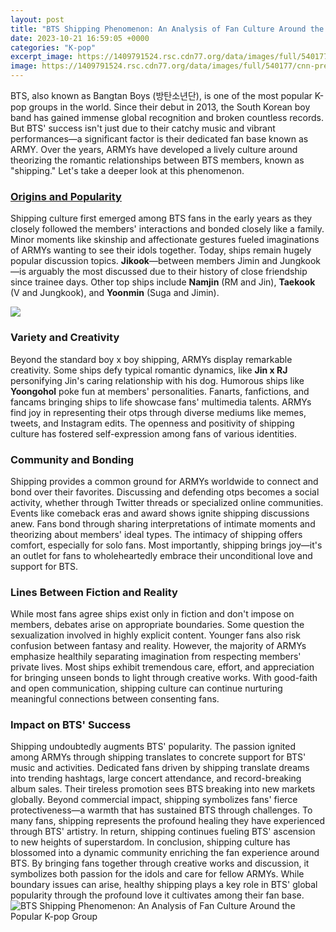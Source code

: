 ```yaml
---
layout: post
title: "BTS Shipping Phenomenon: An Analysis of Fan Culture Around the Popular K-pop Group"
date: 2023-10-21 16:59:05 +0000
categories: "K-pop"
excerpt_image: https://1409791524.rsc.cdn77.org/data/images/full/540177/cnn-predicts-bts-will-have-48-billion-economic-impact-on-south-korea-by-2023.jpg
image: https://1409791524.rsc.cdn77.org/data/images/full/540177/cnn-predicts-bts-will-have-48-billion-economic-impact-on-south-korea-by-2023.jpg
---
```


BTS, also known as Bangtan Boys (방탄소년단), is one of the most popular K-pop groups in the world. Since their debut in 2013, the South Korean boy band has gained immense global recognition and broken countless records. But BTS' success isn't just due to their catchy music and vibrant performances—a significant factor is their dedicated fan base known as ARMY. Over the years, ARMYs have developed a lively culture around theorizing the romantic relationships between BTS members, known as "shipping." Let's take a deeper look at this phenomenon.
### [Origins and Popularity](https://yt.io.vn/collection/akhtar) 
Shipping culture first emerged among BTS fans in the early years as they closely followed the members' interactions and bonded closely like a family. Minor moments like skinship and affectionate gestures fueled imaginations of ARMYs wanting to see their idols together. Today, ships remain hugely popular discussion topics. **Jikook**—between members Jimin and Jungkook—is arguably the most discussed due to their history of close friendship since trainee days. Other top ships include **Namjin** (RM and Jin), **Taekook** (V and Jungkook), and **Yoonmin** (Suga and Jimin). 

![](https://otakukart.com/wp-content/uploads/2021/04/BTS-Kdrama-Group.jpg)
### **Variety and Creativity**
Beyond the standard boy x boy shipping, ARMYs display remarkable creativity. Some ships defy typical romantic dynamics, like **Jin x RJ** personifying Jin's caring relationship with his dog. Humorous ships like **Yoongohol** poke fun at members' personalities. Fanarts, fanfictions, and fancams bringing ships to life showcase fans' multimedia talents. ARMYs find joy in representing their otps through diverse mediums like memes, tweets, and Instagram edits. The openness and positivity of shipping culture has fostered self-expression among fans of various identities.
### **Community and Bonding**
Shipping provides a common ground for ARMYs worldwide to connect and bond over their favorites. Discussing and defending otps becomes a social activity, whether through Twitter threads or specialized online communities. Events like comeback eras and award shows ignite shipping discussions anew. Fans bond through sharing interpretations of intimate moments and theorizing about members' ideal types. The intimacy of shipping offers comfort, especially for solo fans. Most importantly, shipping brings joy—it's an outlet for fans to wholeheartedly embrace their unconditional love and support for BTS.
### **Lines Between Fiction and Reality** 
While most fans agree ships exist only in fiction and don't impose on members, debates arise on appropriate boundaries. Some question the sexualization involved in highly explicit content. Younger fans also risk confusion between fantasy and reality. However, the majority of ARMYs emphasize healthily separating imagination from respecting members' private lives. Most ships exhibit tremendous care, effort, and appreciation for bringing unseen bonds to light through creative works. With good-faith and open communication, shipping culture can continue nurturing meaningful connections between consenting fans.
### **Impact on BTS' Success**
Shipping undoubtedly augments BTS' popularity. The passion ignited among ARMYs through shipping translates to concrete support for BTS' music and activities. Dedicated fans driven by shipping translate dreams into trending hashtags, large concert attendance, and record-breaking album sales. Their tireless promotion sees BTS breaking into new markets globally. Beyond commercial impact, shipping symbolizes fans' fierce protectiveness—a warmth that has sustained BTS through challenges. To many fans, shipping represents the profound healing they have experienced through BTS' artistry. In return, shipping continues fueling BTS' ascension to new heights of superstardom.
In conclusion, shipping culture has blossomed into a dynamic community enriching the fan experience around BTS. By bringing fans together through creative works and discussion, it symbolizes both passion for the idols and care for fellow ARMYs. While boundary issues can arise, healthy shipping plays a key role in BTS' global popularity through the profound love it cultivates among their fan base.
![BTS Shipping Phenomenon: An Analysis of Fan Culture Around the Popular K-pop Group](https://1409791524.rsc.cdn77.org/data/images/full/540177/cnn-predicts-bts-will-have-48-billion-economic-impact-on-south-korea-by-2023.jpg)